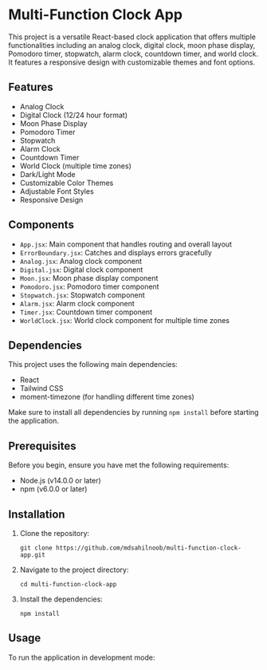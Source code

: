 # Multi-Function Clock App

This project is a versatile React-based clock application that offers multiple functionalities including an analog clock, digital clock, moon phase display, Pomodoro timer, stopwatch, alarm clock, countdown timer, and world clock. It features a responsive design with customizable themes and font options.

## Features

- Analog Clock
- Digital Clock (12/24 hour format)
- Moon Phase Display
- Pomodoro Timer
- Stopwatch
- Alarm Clock
- Countdown Timer
- World Clock (multiple time zones)
- Dark/Light Mode
- Customizable Color Themes
- Adjustable Font Styles
- Responsive Design

## Components

- `App.jsx`: Main component that handles routing and overall layout
- `ErrorBoundary.jsx`: Catches and displays errors gracefully
- `Analog.jsx`: Analog clock component
- `Digital.jsx`: Digital clock component
- `Moon.jsx`: Moon phase display component
- `Pomodoro.jsx`: Pomodoro timer component
- `Stopwatch.jsx`: Stopwatch component
- `Alarm.jsx`: Alarm clock component
- `Timer.jsx`: Countdown timer component
- `WorldClock.jsx`: World clock component for multiple time zones

## Dependencies

This project uses the following main dependencies:

- React
- Tailwind CSS
- moment-timezone (for handling different time zones)

Make sure to install all dependencies by running `npm install` before starting the application.

## Prerequisites

Before you begin, ensure you have met the following requirements:

- Node.js (v14.0.0 or later)
- npm (v6.0.0 or later)

## Installation

1. Clone the repository:
   ```
   git clone https://github.com/mdsahilnoob/multi-function-clock-app.git
   ```

2. Navigate to the project directory:
   ```
   cd multi-function-clock-app
   ```

3. Install the dependencies:
   ```
   npm install
   ```

## Usage

To run the application in development mode:
